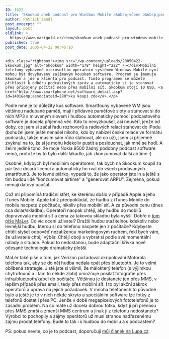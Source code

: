 ```yaml
---
ID: 1622
title: 'Skookum aneb podcast pro Windows Mobile a&nbsp;vůbec o&nbsp;podcastu'
author: Patrick Zandl
post_excerpt: ""
layout: post
oldlink: >
  https://www.marigold.cz/item/skookum-aneb-podcast-pro-windows-mobile-a-vubec-o-podcastu
published: true
post_date: 2005-04-22 08:45:10
---
```

	<div class="rightbox"><img src="/wp-content/uploads/20050422-Skookum.jpg" alt="Skookum" width="178" height="222" /></div>Mobilní telefony vybavené microsoftím operačním systémem Windows Mobile nyní mohou být dovybaveny zajímavým kouskem software. Program se jmenuje Skookum a jde o klienta pro podcast. Tímto programem se můžete přihlásit k odběru podcastových zpráv a automaticky si je stahovat přes připojený počítač nebo přes mobilní síť. Skookum stojí 10 USD, <a href="http://www.smartphone.net/software_detail.asp?id=1401&amp;associateid=280">ku koupi zde</a>.</p>

<p>Podle mne je to důležitý kus software. Smartfouny vybavené WM jsou většinou nadupané pamětí, mají i přídavné paměťové sloty a stahovat si do nich MP3 s mluveným slovem i hudbou automaticky pomocí podcastového software je docela příjemná věc. Kdo to nevyzkoušel, asi neuvěří, jenže od doby, co jsem si začal řadu rozhovorů a radiových relací stahovat do iPodu (bohužel jsem ještě nenašel nikoho, kdo by nabízel české relace ve formátu podcastu, takže musím sám růčo stahovat, ale co už), jsem si příjemně zvyknul na to, že si je mohu kdekoliv pustit a poslouchat, jak mně se hodí. A želím jedině toho, že moje Nokia 9500 žádný podobný podcast software nemá, protože by to bylo další lákadlo, jak zkonzumovat další airtime :)</p>

<p>Osobně, kdybych byl mobilním operátorem, tak bych na Skookum koupil za pár tisíc dolarů licenci a automaticky ho rval do všech prodávaných smartfounů. Je to levné píárko, vypadá to, že jako operátor jste in a ještě s tím budou lidé "konzumovat airtime" a "generovat ARPU". Zejména, pokud nemají datový paušál...</p>

<p>Což mi připomíná tradiční střet, ke kterému došlo v případě Apple a jeho iTunes Mobile. Apple totiž předpokládal, že hudbu z iTunes Mobile do mobilu nacpete z počítače, nikoliv přes mobilní síť. A za původní cenu (dnes cca dolar/skladba). Operátoři naopak chtějí, aby hudbu do mobilů dopravovala mobilní síť a cena za takovou skladbu byla vyšší. Dobře o <a href="http://www.maler.cz/index.php?id=423">tom píše MaLer</a>. Co víc ocení uživatel? Dražší hudbu stažitelnou kdekoliv nebo levnější hudbu, kterou si do telefonu nacpete jen z počítače? Kdybyste chtěli slyšet odpověď nezatíženou marketingovým ruchem, řekl bych vám, že uživatelé chtějí výběr. Chtějí obojí a vybrat si podle své momentální nálady a situace. Pokud to nedostanou, bude adaptační křivka nové očesané technologie dramaticky plošší. </p>

<p>MaLér také píše o tom, jak Verizon požadoval okripolování Motorola telefonu tak, aby se do něj hudba nedala cpát přes bluetooth. Je to velmi oblíbená strategie. Jistě jste si všimli, že málokterý telefon (s výjimkou chytrofounů a i tam to někde zlobí) umožňuje posílat fotografie přes infra/bluetooth/kabel do počítače. Většinou je dostanete jen přes MMS, v lepším případě přes email, tedy přes mobilní síť. I to byl akční zákrok operátorů a úprava na jejich požadavek. V mnoha telefonech to původně bylo a ještě je to v nich někde skryto a speciálním software lze fotky  z telefonů dostat i přes PC. Jenže v době megapixelových fototelefonů je to zásadní problém. Na co máte už docela dobrou fotku, když ji při přenosu přes MMS zmrší a zmenší MMS centrum a jinak ji z telefonu nedostanete? Výrobci to pochopily a zájmy operátorů už musí stranou nadřazenému zájmu prodat telefony. Bude to tak i s hudbou do mobilu a s podcastem?</p>

<p>PS: pokud nevíte, co je to podcast, doporučuji <a href="http://www.lupa.cz/clanek.php3?show=4002">můj článek na Lupa.cz</a>.
</p>
